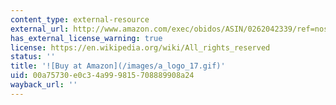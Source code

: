 ```yaml
---
content_type: external-resource
external_url: http://www.amazon.com/exec/obidos/ASIN/0262042339/ref=nosim/mitopencourse-20
has_external_license_warning: true
license: https://en.wikipedia.org/wiki/All_rights_reserved
status: ''
title: '![Buy at Amazon](/images/a_logo_17.gif)'
uid: 00a75730-e0c3-4a99-9815-708889908a24
wayback_url: ''
---
```

